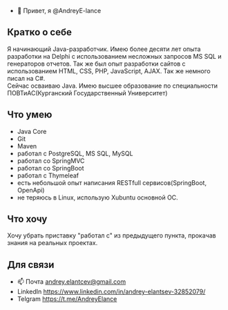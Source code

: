 - 👋 Привет, я @AndreyE-lance

## Кратко о себе
Я начинающий Java-разработчик.  Имею более десяти лет опыта разработки на Delphi с использованием несложных запросов MS SQL и генераторов отчетов. 
Так же был опыт разработки сайтов с использованием HTML, CSS, PHP, JavaScript, AJAX. Так же немного писал на C#.   
Сейчас осваиваю Java. 
Имею высшее образование по специальности ПОВТиАС(Курганский Государственный Университет)

## Что умею
- Java Core
- Git
- Maven
- работал с PostgreSQL, MS SQL, MySQL
- работал со SpringMVC
- работал со SpringBoot
- работал с Thymeleaf
- есть небольшой опыт написания RESTfull сервисов(SpringBoot, OpenApi) 
- не теряюсь в Linux, использую Xubuntu основной ОС.

## Что хочу
Хочу убрать приставку "работал с" из предыдущего пункта, прокачав знания на реальных проектах.

## Для связи

- 📫 Почта    andrey.elantcev@gmail.com
- LinkedIn https://www.linkedin.com/in/andrey-elantsev-32852079/
- Telgram https://t.me/AndreyElance


<!---
AndreyE-lance/AndreyE-lance is a ✨ special ✨ repository because its `README.md` (this file) appears on your GitHub profile.
You can click the Preview link to take a look at your changes.
--->
